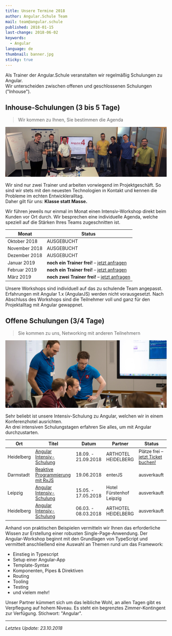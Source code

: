 ```yaml
---
title: Unsere Termine 2018
author: Angular.Schule Team
mail: team@angular.schule
published: 2018-01-15
last-change: 2018-06-02
keywords:
  - Angular
language: de
thumbnail: banner.jpg
sticky: true
---
```


Als Trainer der Angular.Schule veranstalten wir regelmäßig Schulungen zu Angular.  
Wir unterscheiden zwischen offenen und geschlossenen Schulungen ("Inhouse").



## Inhouse-Schulungen (3 bis 5 Tage)

> Wir kommen zu Ihnen, Sie bestimmen die Agenda

![](powerworkshop.jpg)

Wir sind nur zwei Trainer und arbeiten vorwiegend im Projektgeschäft.
So sind wir stets mit den neuesten Technologien in Kontakt und kennen die Probleme im echten Entwickleralltag.  
Daher gilt für uns: **Klasse statt Masse.**  

Wir führen jeweils nur einmal im Monat einen Intensiv-Workshop direkt beim Kunden vor Ort durch.
Wir besprechen eine individuelle Agenda, welche speziell auf die Stärken Ihres Teams zugeschnitten ist.


| Monat         | Status     |
|---------------|------------|
| Oktober 2018    | AUSGEBUCHT  |
| November 2018    | AUSGEBUCHT  |
| Dezember 2018    | AUSGEBUCHT  |
| Januar 2019    | **noch ein Trainer frei!** – [jetzt anfragen](/angebot)  |
| Februar 2019    | **noch ein Trainer frei!** – [jetzt anfragen](/angebot)  |
| März 2019    | **noch zwei Trainer frei!** – [jetzt anfragen](/angebot)  |

Unsere Workshops sind individuell auf das zu schulende Team angepasst.
Erfahrungen mit Angular 1.x (AngularJS) werden nicht vorausgesetzt.
Nach Abschluss des Workshops sind die Teilnehmer voll und ganz für den Projektalltag mit Angular gewappnet.



## Offene Schulungen (3/4 Tage)

> Sie kommen zu uns, Networking mit anderen Teilnehmern

![](tagesworkshop.jpg)

Sehr beliebt ist unsere Intensiv-Schulung zu Angular, welchen wir in einem Konferenzhotel ausrichten.  
An drei intensiven Schulungstagen erfahren Sie alles, um mit Angular durchzustarten.


| Ort           | Titel                                 | Datum               | Partner                  | Status                                  |
|---------------|---------------------------------------|---------------------|--------------------------|-----------------------------------------|
| Heidelberg    | [Angular Intensiv-Schulung][4]        | 18.09. - 21.09.2018 | ARTHOTEL HEIDELBERG      | Plätze frei – [jetzt Ticket buchen!][4] |
| Darmstadt     | [Reaktive Programmierung mit RxJS][3] | 19.06.2018          | enterJS                  | ausverkauft                             |
| Leipzig       | [Angular Intensiv-Schulung][2]        | 15.05. - 17.05.2018 | Hotel Fürstenhof Leipzig | ausverkauft                             |
| Heidelberg    | [Angular Intensiv-Schulung][1]        | 06.03. - 08.03.2018 | ARTHOTEL HEIDELBERG      | ausverkauft                             |

[1]: https://www.eventbrite.de/e/heidelberg-angular-intensiv-schulung-tickets-42514854073
[2]: https://www.eventbrite.de/e/leipzig-angular-intensiv-schulung-tickets-43254652831
[3]: https://www.enterjs.de/single?id=6998&reaktive-programmierung-mit-rxjs
[4]: https://www.eventbrite.de/e/heidelberg-angular-intensiv-schulung-3-1-tage-tickets-46034368034

Anhand von praktischen Beispielen vermitteln wir Ihnen das erforderliche Wissen zur Erstellung einer robusten Single-Page-Anwendung.
Der Angular-Workshop beginnt mit den Grundlagen von TypeScript und vermittelt anschließend eine Auswahl an Themen rund um das Framework:

* Einstieg in Typescript
* Setup einer Angular-App
* Template-Syntax
* Komponenten, Pipes & Direktiven
* Routing
* Tooling
* Testing
* und vielem mehr!

Unser Partner kümmert sich um das leibliche Wohl, an allen Tagen gibt es Verpflegung auf hohem Niveau.
Es steht ein begrenztes Zimmer-Kontingent zur Verfügung. Stichwort: "Angular". 



--------

*Letztes Update: 23.10.2018*
